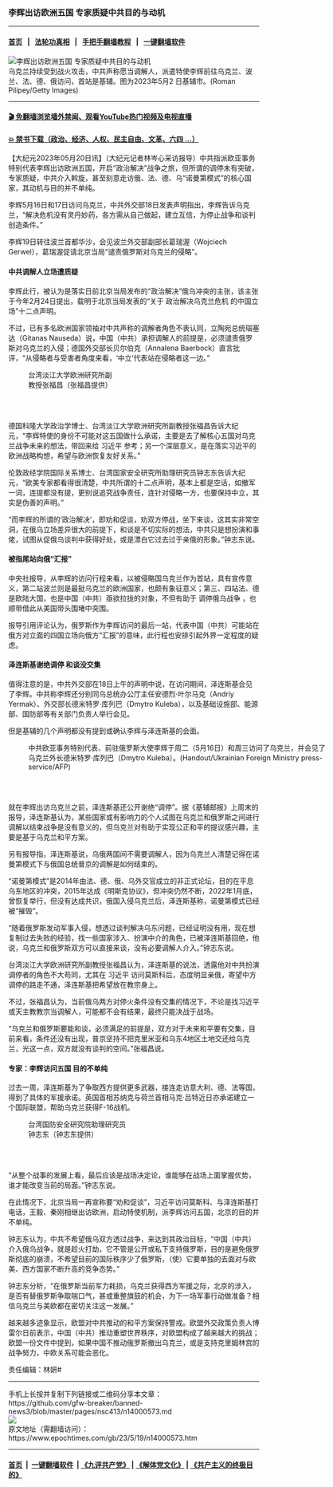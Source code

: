 ### 李辉出访欧洲五国 专家质疑中共目的与动机
------------------------

#### [首页](https://github.com/gfw-breaker/banned-news3/blob/master/README.md) &nbsp;&nbsp;|&nbsp;&nbsp; [法轮功真相](https://github.com/begood0513/basic/blob/master/README.md)  &nbsp;&nbsp;|&nbsp;&nbsp; [手把手翻墙教程](https://github.com/gfw-breaker/guides/wiki)  &nbsp;&nbsp;|&nbsp;&nbsp; [一键翻墙软件](https://github.com/gfw-breaker/nogfw/blob/master/README.md)  



<div><img alt="李辉出访欧洲五国 专家质疑中共目的与动机" class="attachment-djy_600_400 size-djy_600_400 wp-post-image" src="https://i.epochtimes.com/assets/uploads/2023/05/id14000629-GettyImages-1252544290-600x400.jpg"/>
<div class="caption">
 乌克兰持续受到战火攻击，中共声称愿当调解人，派遣特使李辉前往乌克兰、波兰、法、德、俄访问，首站是基辅。图为2023年5月2 日基辅市。(Roman Pilipey/Getty Images)
</div></div><hr/>

#### [ 🎬  免翻墙浏览墙外禁闻、观看YouTube热门视频及电视直播](https://github.com/gfw-breaker/HelloWorld)

#### [ 💥  禁书下载（政治、经济、人权、民主自由、文革、六四 ...）](https://github.com/gfw-breaker/books/blob/master/README.md)

<div><p>
 【大纪元2023年05月20日讯】（大纪元记者林岑心采访报导）中共指派欧亚事务特别代表李辉出访欧洲五国，开启“政治解决”战争之旅，但所谓的调停未有突破，专家质疑，中共介入斡旋，甚至刻意走访俄、法、德、乌“诺曼第模式”的核心国家，其动机与目的并不单纯。
</p>
<p>
 李辉5月16日和17日访问乌克兰，中共外交部18日发表声明指出，李辉告诉乌克兰，“解决危机没有灵丹妙药，各方需从自己做起，建立互信，为停止战争和谈判创造条件。”
</p>
<p>
 李辉19日转往波兰首都华沙，会见波兰外交部副部长葛瑞渥（Wojciech Gerwel），葛瑞渥促请北京当局“谴责俄罗斯对乌克兰的侵略”。
</p>
<h4>
 中共调解人立场遭质疑
</h4>
<p>
 李辉此行，被认为是落实日前北京当局发布的“政治解决”俄乌冲突的主张，该主张于今年2月24日提出，载明于北京当局发表的“关于
 <ok href="https://www.epochtimes.com/gb/tag/%E6%94%BF%E6%B2%BB%E8%A7%A3%E5%86%B3%E4%B9%8C%E5%85%8B%E5%85%B0%E5%8D%B1%E6%9C%BA.html">
  政治解决乌克兰危机
 </ok>
 的中国立场”十二点声明。
</p>
<p>
 不过，已有多名欧洲国家领袖对中共声称的调解者角色不表认同，立陶宛总统瑙塞达（Gitanas Nauseda）说，中国（中共）承担调解人的前提是，必须谴责俄罗斯对乌克兰的入侵；德国外交部长贝尔伯克（Annalena Baerbock）直言批评，“从侵略者与受害者角度来看，‘中立’代表站在侵略者这一边。”
</p>
<figure aria-describedby="caption-attachment-14000601" class="wp-caption alignleft" id="attachment_14000601" style="width: 178px">
 <ok href="https://i.epochtimes.com/assets/uploads/2023/05/id14000601-1a9d316fe4d8df0ef3de4640fa4ff6e5.jpeg" target="_blank">
  <img alt="" class="size-full wp-image-14000601" src="https://i.epochtimes.com/assets/uploads/2023/05/id14000601-1a9d316fe4d8df0ef3de4640fa4ff6e5.jpeg"/>
 </ok>
 <br/><figcaption class="wp-caption-text" id="caption-attachment-14000601">
  台湾淡江大学欧洲研究所副教授张福昌（张福昌提供）
 </figcaption><br/>
</figure><br/>
<p>
 德国科隆大学政治学博士、台湾淡江大学欧洲研究所副教授张福昌告诉大纪元，“李辉特使的身份不可能对这五国做什么承诺，主要是去了解核心五国对乌克兰战争未来的想法，带回来给
 <ok href="https://www.epochtimes.com/gb/tag/%E4%B9%A0%E8%BF%91%E5%B9%B3.html">
  习近平
 </ok>
 参考；另一个深层意义，是在落实习近平的欧洲战略构想，希望与欧洲恢复友好关系。”
</p>
<p>
 伦敦政经学院国际关系博士、台湾国家安全研究所助理研究员钟志东告诉大纪元，“欧美专家都看得很清楚，中共所谓的十二点声明，基本上都是空话，如撤军一词，连提都没有提，更别说追究战争责任，连针对侵略一方，也要保持中立，其实是伪善的声明。”
</p>
<p>
 “而李辉的所谓的‘政治解决’，即劝和促谈，劝双方停战，坐下来谈，这其实非常空洞，在俄乌立场差异很大的前提下，和谈是不切实际的想法，中共只是想扮演和事佬，试图从促俄乌谈判中获得好处，或是漂白它过去过于亲俄的形象。”钟志东说。
</p>
<h4>
 被指尾站向俄“汇报”
</h4>
<p>
 中央社报导，从李辉的访问行程来看，以被侵略国乌克兰作为首站，具有宣传意义，第二站波兰则是最挺乌克兰的欧洲国家，也颇有象征意义；第三、四站法、德是欧陆大国，也是中国（中共）亟欲拉拢的对象，不但有助于
 <ok href="https://www.epochtimes.com/gb/tag/%E8%B0%83%E5%81%9C%E4%BF%84%E4%B9%8C%E6%88%98%E4%BA%89.html">
  调停俄乌战争
 </ok>
 ，也顺带借此从美国带头围堵中突围。
</p>
<p>
 报导引用评论认为，俄罗斯作为李辉访问的最后一站，代表中国（中共）可能站在俄方对立面的四国立场向俄方“汇报”的意味，此行程也安排引起外界一定程度的疑虑。
</p>
<h4>
 泽连斯基谢绝调停 和谈没交集
</h4>
<p>
 值得注意的是，中共外交部在18日上午的声明中说，在访问期间，泽连斯基会见了李辉。中共称李辉还分别同乌总统办公厅主任安德烈‧叶尔马克（Andriy Yermak）、外交部长德米特罗‧库列巴（Dmytro Kuleba），以及基础设施部、能源部、国防部等有关部门负责人举行会见。
</p>
<p>
 但是基辅的几个声明都没有提到或确认李辉与泽连斯基的会面。
</p>
<figure aria-describedby="caption-attachment-13999080" class="wp-caption aligncenter" id="attachment_13999080" style="width: 600px">
 <ok href="https://i.epochtimes.com/assets/uploads/2023/05/id13999080-000_33FE3LZ-1.jpg" target="_blank">
  <img alt="" class="wp-image-13999080" src="https://i.epochtimes.com/assets/uploads/2023/05/id13999080-000_33FE3LZ-1-300x171.jpg"/>
 </ok>
 <br/><figcaption class="wp-caption-text" id="caption-attachment-13999080">
  中共欧亚事务特别代表、前驻俄罗斯大使李辉于周二（5月16日）和周三访问了乌克兰，并会见了乌克兰外长德米特罗‧库列巴（Dmytro Kuleba）。(Handout/Ukrainian Foreign Ministry press-service/AFP)
 </figcaption><br/>
</figure><br/>
<p>
 就在李辉出访乌克兰之前，泽连斯基还公开谢绝“调停”。据《基辅邮报》上周末的报导，泽连斯基认为，某些国家或有影响力的个人试图在乌克兰和俄罗斯之间进行调解以结束战争是没有意义的，但乌克兰对有助于实现公正和平的提议感兴趣，主要是基于乌克兰和平方案。
</p>
<p>
 另有报导指，泽连斯基说，乌俄两国间不需要调解人，因为乌克兰人清楚记得在诺曼第模式下与俄国总统普京的调解是如何结束的。
</p>
<p>
 “诺曼第模式”是2014年由法、德、俄、乌外交官成立的非正式论坛，目的在平息乌东地区的冲突，2015年达成《明斯克协议》，但冲突仍然不断，2022年1月底，曾恢复举行，但没有达成共识，俄国入侵乌克兰后，泽连斯基称，诺曼第模式已经被“摧毁”。
</p>
<p>
 “随着俄罗斯发动军事入侵，想透过谈判解决乌东问题，已经证明没有用，现在想复制过去失败的经验，找一些国家涉入、扮演中介的角色，已被泽连斯基回绝，他说，乌克兰和俄罗斯双方可以直接来谈，没有必要调解人介入。”钟志东说。
</p>
<p>
 台湾淡江大学欧洲研究所副教授张福昌认为，泽连斯基的说法，透露他对中共扮演调停者的角色不大苟同，尤其在
 <ok href="https://www.epochtimes.com/gb/tag/%E4%B9%A0%E8%BF%91%E5%B9%B3.html">
  习近平
 </ok>
 访问莫斯科后，态度明显亲俄，寄望中方调停的路走不通，泽连斯基把希望放在教宗身上。
</p>
<p>
 不过，张福昌认为，当前俄乌两方对停火条件没有交集的情况下，不论是找习近平或天主教教宗当调解人，可能都不会有结果，最终只能决战于战场。
</p>
<p>
 “乌克兰和俄罗斯要能和谈，必须满足的前提是，双方对于未来和平要有交集，目前来看，条件还没有出现，普京坚持不把克里米亚和乌东4地区土地交还给乌克兰，光这一点，双方就没有谈判的空间。”张福昌说。
</p>
<h4>
 专家：李辉访问五国 目的不单纯
</h4>
<p>
 过去一周，泽连斯基为了争取西方提供更多武器，接连走访意大利、德、法等国，得到了具体的军援承诺。英国首相苏纳克与荷兰首相马克‧吕特近日亦承诺建立一个国际联盟，帮助乌克兰获得F-16战机。
</p>
<figure aria-describedby="caption-attachment-14000615" class="wp-caption alignright" id="attachment_14000615" style="width: 197px">
 <ok href="https://i.epochtimes.com/assets/uploads/2023/05/id14000615-S__62980319.jpg" target="_blank">
  <img alt="" class="wp-image-14000615" src="https://i.epochtimes.com/assets/uploads/2023/05/id14000615-S__62980319-300x355.jpg"/>
 </ok>
 <br/><figcaption class="wp-caption-text" id="caption-attachment-14000615">
  台湾国防安全研究院助理研究员钟志东（钟志东提供）
 </figcaption><br/>
</figure><br/>
<p>
 “从整个战事的发展上看，最后应该是战场决定论，谁能够在战场上面掌握优势，谁才能改变当前的局面。”钟志东说。
</p>
<p>
 在此情况下，北京当局一再宣称要“劝和促谈”，习近平访问莫斯科、与泽连斯基打电话，王毅、秦刚相继出访欧洲，启动特使机制，派李辉访问五国，北京的目的并不单纯。
</p>
<p>
 钟志东认为，中共不希望俄乌双方透过战争，来达到其政治目标，“中国（中共）介入俄乌战争，就是趁火打劫，它不管是公开或私下支持俄罗斯，目的是避免俄罗斯彻底的崩溃，不希望目前的国际秩序少了俄罗斯，（使）它要单独的去面对与欧美、西方国家不断升高的竞争态势。”
</p>
<p>
 钟志东分析，“在俄罗斯当前军力耗损，乌克兰获得西方军援之际，北京的涉入，是否有替俄罗斯争取喘口气，甚或重整旗鼓的机会，为下一场军事行动做准备？相信乌克兰与美欧都在密切关注这一发展。”
</p>
<p>
 越来越多迹象显示，欧盟对中共推动的和平方案保持警戒。欧盟外交政策负责人博雷尔日前表示，中国（中共）推动重塑世界秩序，对欧盟构成了越来越大的挑战；欧盟一份文件中提到，如果中国不推动俄罗斯撤出乌克兰，或是支持克里姆林宫的战争努力，中欧关系可能会恶化。
</p>
<p>
 责任编辑：林妍#
</p>
</div>
<hr/>
手机上长按并复制下列链接或二维码分享本文章：<br/>
https://github.com/gfw-breaker/banned-news3/blob/master/pages/nsc413/n14000573.md <br/>
<a href='https://github.com/gfw-breaker/banned-news3/blob/master/pages/nsc413/n14000573.md'><img src='https://github.com/gfw-breaker/banned-news3/blob/master/pages/nsc413/n14000573.md.png'/></a> <br/>
原文地址（需翻墙访问）：https://www.epochtimes.com/gb/23/5/19/n14000573.htm


------------------------
#### [首页](https://github.com/gfw-breaker/banned-news3/blob/master/README.md) &nbsp;|&nbsp; [一键翻墙软件](https://github.com/gfw-breaker/nogfw/blob/master/README.md) &nbsp;| [《九评共产党》](https://github.com/gfw-breaker/9ping.md/blob/master/README.md#九评之一评共产党是什么) | [《解体党文化》](https://github.com/gfw-breaker/jtdwh.md/blob/master/README.md) | [《共产主义的终极目的》](https://github.com/gfw-breaker/gczydzjmd.md/blob/master/README.md)


<img src='http://gfw-breaker.win/banned-news3/pages/nsc413/n14000573.md' width='0px' height='0px'/>